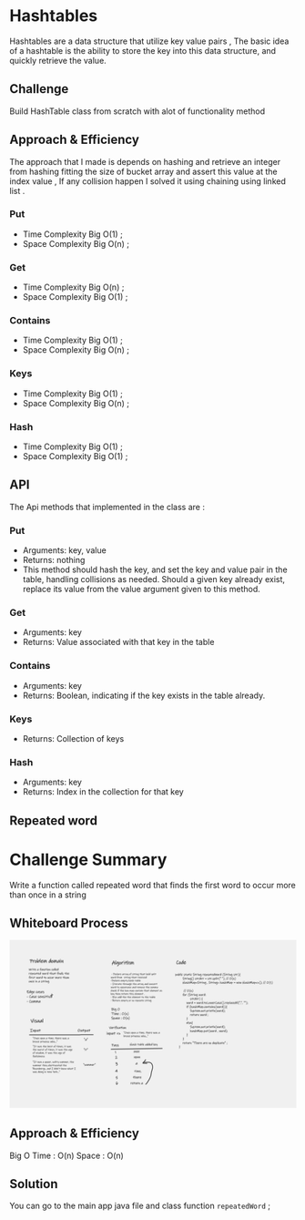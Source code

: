 # Hashtables
Hashtables are a data structure that utilize key value pairs , The basic idea of a hashtable is the ability to store the key into this data structure, and quickly retrieve the value.

## Challenge
Build HashTable class from scratch with alot of functionality method 

## Approach & Efficiency
The approach that I made is depends on hashing and retrieve an integer from hashing fitting the size of bucket array and assert this value at the index value , If any collision happen I solved it using chaining using linked list . 

### Put 
- Time Complexity Big O(1) ; 
- Space Complexity Big O(n) ; 


### Get
- Time Complexity Big O(n) ;
- Space Complexity Big O(1) ;


### Contains 
- Time Complexity Big O(1) ;
- Space Complexity Big O(n) ;

### Keys
- Time Complexity Big O(1) ;
- Space Complexity Big O(n) ;

### Hash 
- Time Complexity Big O(1) ;
- Space Complexity Big O(1) ;

## API
The Api methods that implemented in the class are : 

### Put
- Arguments: key, value
- Returns: nothing
- This method should hash the key, and set the key and value pair in the table, handling collisions as needed.
Should a given key already exist, replace its value from the value argument given to this method.

### Get
- Arguments: key
- Returns: Value associated with that key in the table



### Contains
- Arguments: key
- Returns: Boolean, indicating if the key exists in the table already.

### Keys
- Returns: Collection of keys


### Hash
- Arguments: key
- Returns: Index in the collection for that key



## Repeated word 
# Challenge Summary
Write a function called repeated word that finds the first word to occur more than once in a string


## Whiteboard Process
![](./app/src/main/resources/repeat-hashtable.png)

## Approach & Efficiency
Big O
Time : O(n)
Space : O(n)

## Solution
You can go to the main app java file and class function `repeatedWord` ; 
